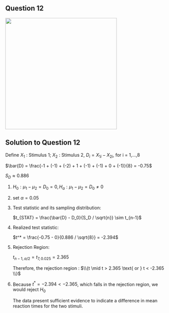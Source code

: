 ## Question 12
<img src = "https://github.com/user-attachments/assets/4c2a93f7-0302-4044-a33d-5947b6b47876" width = "350">

## Solution to Question 12

Define $X_1$ : Stimulus 1; $X_2$ : Stimulus 2, $D_i = X_{1i} - X_{2i}$, for i = 1,...,8

$\bar{D} = \frac{-1 + (-1) + (-2) + 1 + (-1) + (-1) + 0 + (-1)}{8} = -0.75$

$S_D \approx 0.886$

1. $H_0 : \mu_1 - \mu_2 = D_0 = 0, H_a : \mu_1 - \mu_2 = D_0 \neq 0$


2. set $\alpha = 0.05$


3. Test statistic and its sampling distribution:

   $t_{STAT} = \frac{\bar{D} - D_0}{S_D / \sqrt{n}} \sim t_{n-1}$


4. Realized test statistic:

   $t^* = \frac{-0.75 - 0}{0.886 / \sqrt{8}} = -2.394$


5. Rejection Region:

   $t_{n-1, \alpha / 2} = t_{7, 0.025} = 2.365$

   Therefore, the rejection region : $\\{t \mid t > 2.365 \text{ or } t < -2.365 \\}$


6. Because $t^* = -2.394 < -2.365$, which falls in the rejection region, we would reject $H_0$

   The data present sufficient evidence to indicate a difference in mean reaction times for the two stimuli.
